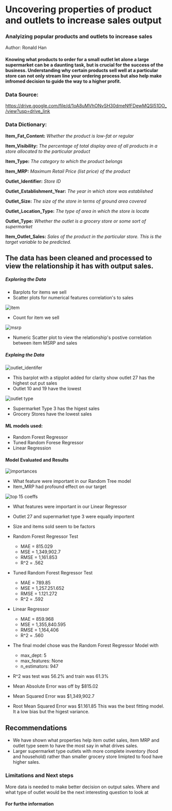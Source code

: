 # Uncovering properties of product and outlets to increase sales output

### Analyizing popular products and outlets to increase sales
Author: Ronald Han

#### Knowing what products to order for a small outlet let alone a large supermarket can be a daunting task, but is crucial for the success of the business.  Understanding why certain products sell well at a particular store can not only stream line your ordering process but also help make infromed decision to guide the way to a higher profit. 

### Data Source:
https://drive.google.com/file/d/1oA8uMVhONvSH30dmeNfFDewMQSI51DO_/view?usp=drive_link

### Data Dictionary:
**Item_Fat_Content:**  *Whether the product is low-fat or regular*

**Item_Visibility:**  *The percentage of total display area of all products in a store allocated to the particular product*

**Item_Type:**  *The category to which the product belongs*

**Item_MRP:**  *Maximum Retail Price (list price) of the product*

**Outlet_Identifier:**  	*Store ID*

**Outlet_Establishment_Year:**  *The year in which store was established*

**Outlet_Size:**  *The size of the store in terms of ground area covered*

**Outlet_Location_Type:**  *The type of area in which the store is locate*

**Outlet_Type:**  *Whether the outlet is a grocery store or some sort of supermarket*

**Item_Outlet_Sales:**  *Sales of the product in the particular store. This is the target variable to be predicted.*

## The data has been cleaned and processed to view the relationship it has with output sales.  

##### Exploring the Data

  - Barplots for items we sell
  - Scatter plots for numerical features correlation's to sales

![item](https://github.com/808hanronald/Prediction-of-Product-Sales/assets/140451609/95dc87c6-dfb1-44b2-8fba-1c61d9fe1ad7)
  - Count for item we sell

![msrp](https://github.com/808hanronald/Prediction-of-Product-Sales/assets/140451609/d50902fd-057b-4dc3-a03c-a0ef8091cfbb)
  - Numeric Scatter plot to view the relationship's postive correlation between item MSRP and sales

##### Explaing the Data

![outlet_identifer](https://github.com/808hanronald/Prediction-of-Product-Sales/assets/140451609/1679027d-ff2e-4ba9-a105-ef03fb64192b)
  - This barplot with a stipplot added for clarity show outlet 27 has the highest out put sales
  - Outlet 10 and 19 have the lowest

![outlet type](https://github.com/808hanronald/Prediction-of-Product-Sales/assets/140451609/080bd1b4-4442-4e6c-8533-4a6444b595db)
  - Supermarket Type 3 has the higest sales
  - Grocery Stores have the lowest sales




#### ML models used:
  - Random Forest Regressor
  - Tuned Random Forese Regressor
  - Linear Regression

#### Model Evaluated and Results

![importances](https://github.com/808hanronald/Prediction-of-Product-Sales/assets/140451609/974eaa9f-2e57-4173-a54b-3d6744d8db0a)
  - What feature were important in our Random Tree model
  - Item_MRP had profound effect on our target

![top 15 coeffs](https://github.com/808hanronald/Prediction-of-Product-Sales/assets/140451609/23c885c6-f29d-4f6e-b0e2-eab2d95cd755)
  - What features were important in our Linear Regressor
  - Outlet 27 and supermarket type 3 were equally importent
  - Size and items sold seem to be factors 

 
  
  - Random Forest Regressor Test
    - MAE = 815.029
    - MSE = 1,349,902.7
    - RMSE = 1,161.853
    - R^2 = .562

  - Tuned Random Forest Regressor Test
    - MAE = 789.85
    - MSE = 1,257.251.652
    - RMSE = 1.121.272
    - R^2 = .592

  - Linear Regressor
    - MAE = 859.968
    - MSE = 1,355,840.595
    - RMSE = 1,164,406
    - R^2 = .560

  - The final model chose was the Random Forest Regressor Model with
    - max_dept: 5
    - max_features: None
    - n_estimators: 947
  - R^2 was test was 56.2% and train was 61.3%
  - Mean Absolute Error was off by $815.02
  - Mean Squared Error was $1,349,902.7
  - Root Mean Squared Error was $1.161.85
This was the best fitting model.  It a low bias but the higest variance. 

## Recommendations
  - We have shown what properties help item outlet sales, item MRP and outlet type seem to have the most say in what drives sales.
  - Larger supermarket type outlets with more complete inventory (food and household) rather than smaller grocery store limipted to food have higher sales.

### Limitations and Next steps
More data is needed to make better decision on output sales.  Where and what type of outlet would be the next interesting question to look at

#### For furthe information










